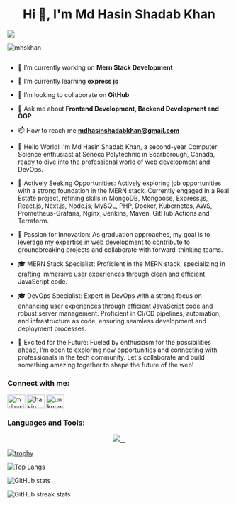 <h1 align="center">Hi 👋, I'm Md Hasin Shadab Khan</h1>

![](https://i.ibb.co/16vvSD7/Neon-Modern-Futuristic-Simple-Gaming-You-Tube-Banner.png)

<p align="left"> <img src="https://komarev.com/ghpvc/?username=mhskhan&label=Profile%20views&color=0e75b6&style=flat" alt="mhskhan" /> </p>


<p align="left"> <a href="https://twitter.com/" target="blank"><img src="https://img.shields.io/twitter/follow/?logo=twitter&style=for-the-badge" alt="" /></a> </p>

- 🔭 I’m currently working on **Mern Stack Development**

- 🌱 I’m currently learning **express js**

- 👯 I’m looking to collaborate on **GitHub**

- 💬 Ask me about **Frontend Development, Backend Development and OOP**

- 📫 How to reach me **mdhasinshadabkhan@gmail.com**

- 👋 Hello World! I'm Md Hasin Shadab Khan, a second-year Computer Science enthusiast at Seneca Polytechnic in Scarborough, Canada, ready to dive into the professional world of web development and DevOps.

- 🚀 Actively Seeking Opportunities: Actively exploring job opportunities with a strong foundation in the MERN stack. Currently engaged in a Real Estate project, refining skills in MongoDB, Mongoose, Express.js, React.js, Next.js, Node.js, MySQL, PHP, Docker, Kubernetes, AWS, Prometheus-Grafana, Nginx, Jenkins, Maven, GitHub Actions and Terraform.

- 🌟 Passion for Innovation: As graduation approaches, my goal is to leverage my expertise in web development to contribute to groundbreaking projects and collaborate with forward-thinking teams.

- 🎓 MERN Stack Specialist: Proficient in the MERN stack, specializing in crafting immersive user experiences through clean and efficient JavaScript code.

- 🎓 DevOps Specialist: Expert in DevOps with a strong focus on enhancing user experiences through efficient JavaScript code and robust server management. Proficient in CI/CD pipelines, automation, and infrastructure as code, ensuring seamless development and deployment processes.

- 🚀 Excited for the Future: Fueled by enthusiasm for the possibilities ahead, I'm open to exploring new opportunities and connecting with professionals in the tech community. Let's collaborate and build something amazing together to shape the future of the web!



<h3 align="left">Connect with me:</h3>
<p align="left">
<a href="https://linkedin.com/in/mdhasinshadabkhan" target="blank"><img align="center" src="https://raw.githubusercontent.com/rahuldkjain/github-profile-readme-generator/master/src/images/icons/Social/linked-in-alt.svg" alt="mdhasinshadabkhan" height="30" width="40" /></a>
<a href="https://fb.com/hasin shadab" target="blank"><img align="center" src="https://raw.githubusercontent.com/rahuldkjain/github-profile-readme-generator/master/src/images/icons/Social/facebook.svg" alt="hasin shadab" height="30" width="40" /></a>
<a href="https://instagram.com/unknown_pritom_" target="blank"><img align="center" src="https://raw.githubusercontent.com/rahuldkjain/github-profile-readme-generator/master/src/images/icons/Social/instagram.svg" alt="unknown_pritom_" height="30" width="40" /></a>
</p>

<h3 align="left">Languages and Tools:</h3>
<p align="center">
  <a href="https://skillicons.dev">
    <img src="https://skillicons.dev/icons?i=git,html,css,js,firebase,figma,nodejs,react,expressjs,laravel,tailwind,aws,docker,kubernetes,jenkins,maven,nginx,grafana,terraform" />
  </a>
</p>

[![trophy](https://github-profile-trophy.vercel.app/?username=mhskhan)](https://github.com/ryo-ma/github-profile-trophy)

[![Top Langs](https://github-readme-stats.vercel.app/api/top-langs/?username=mhskhan)](https://github.com/anuraghazra/github-readme-stats)

![GitHub stats](https://github-readme-stats.vercel.app/api?username=mhskhan&show_icons=true&count_private=true)  

![GitHub streak stats](https://streak-stats.demolab.com/?user=mhskhan)
